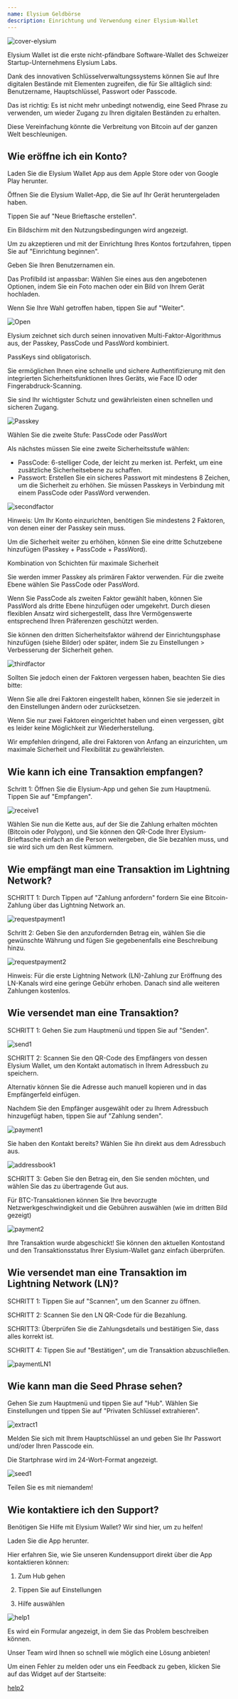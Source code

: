 ```yaml
---
name: Elysium Geldbörse
description: Einrichtung und Verwendung einer Elysium-Wallet
---
```

![cover-elysium](assets/cover.webp)

Elysium Wallet ist die erste nicht-pfändbare Software-Wallet des Schweizer Startup-Unternehmens Elysium Labs.

Dank des innovativen Schlüsselverwaltungssystems können Sie auf Ihre digitalen Bestände mit Elementen zugreifen, die für Sie alltäglich sind: Benutzername, Hauptschlüssel, Passwort oder Passcode.

Das ist richtig: Es ist nicht mehr unbedingt notwendig, eine Seed Phrase zu verwenden, um wieder Zugang zu Ihren digitalen Beständen zu erhalten.

Diese Vereinfachung könnte die Verbreitung von Bitcoin auf der ganzen Welt beschleunigen.

## Wie eröffne ich ein Konto?

Laden Sie die Elysium Wallet App aus dem Apple Store oder von Google Play herunter.

Öffnen Sie die Elysium Wallet-App, die Sie auf Ihr Gerät heruntergeladen haben.

Tippen Sie auf "Neue Brieftasche erstellen".

Ein Bildschirm mit den Nutzungsbedingungen wird angezeigt.

Um zu akzeptieren und mit der Einrichtung Ihres Kontos fortzufahren, tippen Sie auf "Einrichtung beginnen".

Geben Sie Ihren Benutzernamen ein.

Das Profilbild ist anpassbar: Wählen Sie eines aus den angebotenen Optionen, indem Sie ein Foto machen oder ein Bild von Ihrem Gerät hochladen.

Wenn Sie Ihre Wahl getroffen haben, tippen Sie auf "Weiter".

![Open](assets/open.webp)

Elysium zeichnet sich durch seinen innovativen Multi-Faktor-Algorithmus aus, der Passkey, PassCode und PassWord kombiniert.

PassKeys sind obligatorisch.

Sie ermöglichen Ihnen eine schnelle und sichere Authentifizierung mit den integrierten Sicherheitsfunktionen Ihres Geräts, wie Face ID oder Fingerabdruck-Scanning.

Sie sind Ihr wichtigster Schutz und gewährleisten einen schnellen und sicheren Zugang.

![Passkey](assets/passkey.webp)

Wählen Sie die zweite Stufe: PassCode oder PassWort

Als nächstes müssen Sie eine zweite Sicherheitsstufe wählen:

- PassCode: 6-stelliger Code, der leicht zu merken ist. Perfekt, um eine zusätzliche Sicherheitsebene zu schaffen.
- Passwort: Erstellen Sie ein sicheres Passwort mit mindestens 8 Zeichen, um die Sicherheit zu erhöhen.
Sie müssen Passkeys in Verbindung mit einem PassCode oder PassWord verwenden.

![secondfactor](assets/secondfactor.webp)

Hinweis: Um Ihr Konto einzurichten, benötigen Sie mindestens 2 Faktoren, von denen einer der Passkey sein muss.

Um die Sicherheit weiter zu erhöhen, können Sie eine dritte Schutzebene hinzufügen (Passkey + PassCode + PassWord).

Kombination von Schichten für maximale Sicherheit

Sie werden immer Passkey als primären Faktor verwenden. Für die zweite Ebene wählen Sie PassCode oder PassWord.

Wenn Sie PassCode als zweiten Faktor gewählt haben, können Sie PassWord als dritte Ebene hinzufügen oder umgekehrt. Durch diesen flexiblen Ansatz wird sichergestellt, dass Ihre Vermögenswerte entsprechend Ihren Präferenzen geschützt werden.

Sie können den dritten Sicherheitsfaktor während der Einrichtungsphase hinzufügen (siehe Bilder) oder später, indem Sie zu Einstellungen > Verbesserung der Sicherheit gehen.

![thirdfactor](assets/thirdfactor.webp)

Sollten Sie jedoch einen der Faktoren vergessen haben, beachten Sie dies bitte:

Wenn Sie alle drei Faktoren eingestellt haben, können Sie sie jederzeit in den Einstellungen ändern oder zurücksetzen.

Wenn Sie nur zwei Faktoren eingerichtet haben und einen vergessen, gibt es leider keine Möglichkeit zur Wiederherstellung.

Wir empfehlen dringend, alle drei Faktoren von Anfang an einzurichten, um maximale Sicherheit und Flexibilität zu gewährleisten.

## Wie kann ich eine Transaktion empfangen?

Schritt 1: Öffnen Sie die Elysium-App und gehen Sie zum Hauptmenü. Tippen Sie auf "Empfangen".

![receive1](assets/receive1.webp)

Wählen Sie nun die Kette aus, auf der Sie die Zahlung erhalten möchten (Bitcoin oder Polygon), und Sie können den QR-Code Ihrer Elysium-Brieftasche einfach an die Person weitergeben, die Sie bezahlen muss, und sie wird sich um den Rest kümmern.

## Wie empfängt man eine Transaktion im Lightning Network?

SCHRITT 1: Durch Tippen auf "Zahlung anfordern" fordern Sie eine Bitcoin-Zahlung über das Lightning Network an.

![requestpayment1](asset/requestpayment1)

Schritt 2: Geben Sie den anzufordernden Betrag ein, wählen Sie die gewünschte Währung und fügen Sie gegebenenfalls eine Beschreibung hinzu.

![requestpayment2](asset/requestpayment2)

Hinweis: Für die erste Lightning Network (LN)-Zahlung zur Eröffnung des LN-Kanals wird eine geringe Gebühr erhoben. Danach sind alle weiteren Zahlungen kostenlos.

## Wie versendet man eine Transaktion?

SCHRITT 1: Gehen Sie zum Hauptmenü und tippen Sie auf "Senden".

![send1](assets/send1.webp)

SCHRITT 2: Scannen Sie den QR-Code des Empfängers von dessen Elysium Wallet, um den Kontakt automatisch in Ihrem Adressbuch zu speichern.

Alternativ können Sie die Adresse auch manuell kopieren und in das Empfängerfeld einfügen.

Nachdem Sie den Empfänger ausgewählt oder zu Ihrem Adressbuch hinzugefügt haben, tippen Sie auf "Zahlung senden".

![payment1](assets/payment1.webp)

Sie haben den Kontakt bereits? Wählen Sie ihn direkt aus dem Adressbuch aus.

![addressbook1](assets/addressbook1.webp)

SCHRITT 3: Geben Sie den Betrag ein, den Sie senden möchten, und wählen Sie das zu übertragende Gut aus.

Für BTC-Transaktionen können Sie Ihre bevorzugte Netzwerkgeschwindigkeit und die Gebühren auswählen (wie im dritten Bild gezeigt)

![payment2](assets/payment2.webp)

Ihre Transaktion wurde abgeschickt! Sie können den aktuellen Kontostand und den Transaktionsstatus Ihrer Elysium-Wallet ganz einfach überprüfen.

## Wie versendet man eine Transaktion im Lightning Network (LN)?

SCHRITT 1: Tippen Sie auf "Scannen", um den Scanner zu öffnen.

SCHRITT 2: Scannen Sie den LN QR-Code für die Bezahlung.

SCHRITT3: Überprüfen Sie die Zahlungsdetails und bestätigen Sie, dass alles korrekt ist.

SCHRITT 4: Tippen Sie auf "Bestätigen", um die Transaktion abzuschließen.

![paymentLN1](assets/paymentLN1.webp)

## Wie kann man die Seed Phrase sehen?

Gehen Sie zum Hauptmenü und tippen Sie auf "Hub". Wählen Sie Einstellungen und tippen Sie auf "Privaten Schlüssel extrahieren".

![extract1](assets/extract1.webp)

Melden Sie sich mit Ihrem Hauptschlüssel an und geben Sie Ihr Passwort und/oder Ihren Passcode ein.

Die Startphrase wird im 24-Wort-Format angezeigt.

![seed1](assets/seed1.webp)

Teilen Sie es mit niemandem!

## Wie kontaktiere ich den Support?

Benötigen Sie Hilfe mit Elysium Wallet? Wir sind hier, um zu helfen!

Laden Sie die App herunter.

Hier erfahren Sie, wie Sie unseren Kundensupport direkt über die App kontaktieren können:

1. Zum Hub gehen

2. Tippen Sie auf Einstellungen

3. Hilfe auswählen

![help1](assets/help1.webp)

Es wird ein Formular angezeigt, in dem Sie das Problem beschreiben können.

Unser Team wird Ihnen so schnell wie möglich eine Lösung anbieten!

Um einen Fehler zu melden oder uns ein Feedback zu geben, klicken Sie auf das Widget auf der Startseite:

[help2](assets/help2.webp)